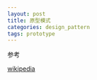 ```yaml
---
layout: post
title: 原型模式
categories: design_pattern
tags: prototype
---
```



参考

[wikipedia](https://en.wikipedia.org/wiki/Prototype_pattern)  
